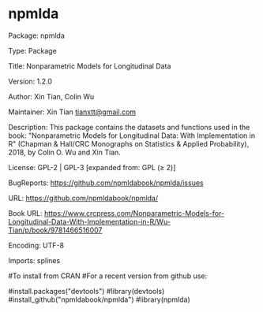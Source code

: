 # npmlda
Package: npmlda

Type: Package

Title: Nonparametric Models for Longitudinal Data

Version: 1.2.0

Author: Xin Tian, Colin Wu 

Maintainer: Xin Tian <tianxtt@gmail.com>

Description: This package contains the datasets and functions used in the book: "Nonparametric Models for Longitudinal Data: With Implementation in R" (Chapman & Hall/CRC Monographs on Statistics & Applied Probability), 2018, by Colin O. Wu and Xin Tian.  

License: 	GPL-2 | GPL-3 [expanded from: GPL (≥ 2)]

BugReports:	https://github.com/npmldabook/npmlda/issues

URL:	https://github.com/npmldabook/npmlda/

Book URL: https://www.crcpress.com/Nonparametric-Models-for-Longitudinal-Data-With-Implementation-in-R/Wu-Tian/p/book/9781466516007

Encoding: UTF-8

Imports: 
   splines

#To install from CRAN 
#For a recent version from github use:

#install.packages("devtools")
#library(devtools)
#install_github("npmldabook/npmlda")
#library(npmlda)
